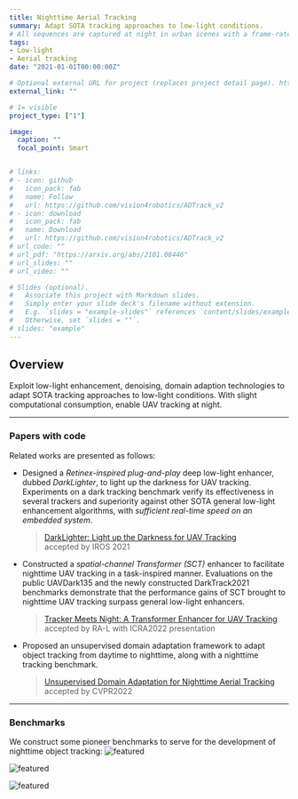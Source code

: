 ```yaml
---
title: Nighttime Aerial Tracking
summary: Adapt SOTA tracking approaches to low-light conditions.
# All sequences are captured at night in urban scenes with a frame-rate of 30 frames/s (FPS).
tags:
- Low-light
- Aerial tracking
date: "2021-01-01T00:00:00Z"

# Optional external URL for project (replaces project detail page). https://darktrack2021.netlify.app/
external_link: ""

# 1= visible
project_type: ["1"]

image:
  caption: ""
  focal_point: Smart


# links:
# - icon: github
#   icon_pack: fab
#   name: Follow
#   url: https://github.com/vision4robotics/ADTrack_v2
# - icon: download
#   icon_pack: fab
#   name: Download
#   url: https://github.com/vision4robotics/ADTrack_v2
# url_code: ""
# url_pdf: "https://arxiv.org/abs/2101.08446"
# url_slides: ""
# url_video: ""

# Slides (optional).
#   Associate this project with Markdown slides.
#   Simply enter your slide deck's filename without extension.
#   E.g. `slides = "example-slides"` references `content/slides/example-slides.md`.
#   Otherwise, set `slides = ""`.
# slides: "example"
---
```

## Overview

Exploit low-light enhancement, denoising, domain adaption technologies to adapt SOTA tracking approaches to low-light conditions. With slight computational consumption, enable UAV tracking at night.

---

### Papers with code
Related works are presented as follows:

- Designed a *Retinex-inspired plug-and-play* deep low-light enhancer, dubbed *DarkLighter*, to light up the darkness for UAV tracking. Experiments on a dark tracking benchmark verify its effectiveness in several trackers and superiority against other SOTA general low-light enhancement algorithms, with *sufficient real-time speed on an embedded system*.

  > [DarkLighter: Light up the Darkness for UAV Tracking](../../publication/2021_iros_darklighter/)\
  > accepted by IROS 2021

- Constructed a *spatial-channel Transformer (SCT)* enhancer to facilitate nighttime UAV tracking in a task-inspired manner. Evaluations on the public UAVDark135 and the newly constructed DarkTrack2021 benchmarks demonstrate that the performance gains of SCT brought to nighttime UAV tracking surpass general low-light enhancers.

  > [Tracker Meets Night: A Transformer Enhancer for UAV Tracking](../../publication/2022_ral_sct/)\
  > accepted by RA-L with ICRA2022 presentation

- Proposed an unsupervised domain adaptation framework to adapt object tracking from daytime to nighttime, along with a nighttime tracking benchmark.

  > [Unsupervised Domain Adaptation for Nighttime Aerial Tracking](../../publication/2022_cvpr_udat/)\
  > accepted by CVPR2022

---
### Benchmarks
We construct some pioneer benchmarks to serve for the development of nighttime object tracking:
![featured](featured.gif "[NAT2021](https://vision4robotics.github.io/NAT2021/)---a pioneering benchmark for unsupervised domain adaptive nighttime tracking.")

![featured](https://darktrack2021.netlify.app/post/getting-started/featured_hubbbc35ec4e7f72d7d989382d37396e97_1656952_1200x0_resize_lanczos_3.png "[DarkTrack2021](https://darktrack2021.netlify.app/)---a nighttime tracking benchmark comprises 110 challenging sequences with 100K frames in total.")


![featured](https://jayye99.github.io/project/uavdark135/featured1_hu47b59972aa09e73897af607e7951342f_209882_720x2500_fit_q75_h2_lanczos.webp "[UAVDark135](../uavdark135/)---a pioneering UAV dark tracking benchmark consists of 135 videos with a variety of objects.") 

